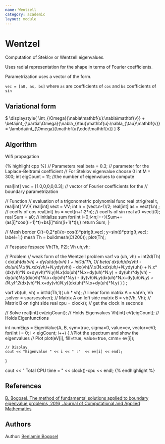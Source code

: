 ```yaml
---
name: Wentzell
category: academic
layout: module
---
```


# Wentzel

Computation of Steklov or Wentzell eigenvalues.

Uses radial representation for the shape in terms of Fourier coefficients.

Parametrization uses a vector of the form.

`vec = [a0, as, bs]` where `as` are coefficients of `cos` and `bs` coefficients of `sin`

## Variational form

$
\displaystyle{
  \int_{\Omega}{\nabla\mathbf{u}:\nabla\mathbf{v}} + \beta\int_{\partial\Omega}{\nabla_{\tau}\mathbf{u}:\nabla_{\tau}\mathbf{v}} = \lambda\int_{\Omega}{\mathbf{u}\cdot\mathbf{v}}
}
$

## Algorithm

Wifi propagation

{% highlight cpp %}
// Parameters
real beta = 0.3; // parameter for the Laplace-Beltrami coefficient
				 // For Steklov eigenvalue choose 0
int M = 300;
int eigCount = 11; //the number of eigenvalues to compute

real[int] vec = [1.0,0,0,0,0.3];  // vector of Fourier coefficients for the
								  // boundary parametrization

// Function
// evaluation of a trigonometric polynomial
func real ptrig(real t, real[int] VV){
	real[int] vect = VV;
	int n = (vect.n-1)/2;
	real[int] as = vect(1:n) ;    // coeffs of cos
	real[int] bs = vect(n+1:2*n); // coeffs of sin
	real a0 =vect(0);
	real Sum = a0;   // initialize sum
	for(int i=0;i<n;i++){Sum+=(as[i]*cos((i+1)*t)+bs[i]*sin((i+1)*t));}
	return Sum;
}

// Mesh
border C(t=0,2*pi){x=cos(t)*ptrig(t,vec);
				  y=sin(t)*ptrig(t,vec);
				  label=1;}
mesh Th = buildmesh(C(200));
plot(Th);

// Fespace
fespace Vh(Th, P2);
Vh uh,vh;

// Problem
// weak form of the Wentzell problem
varf va (uh, vh)
	= int2d(Th)(
		  dx(uh)*dx(vh)
		+ dy(uh)*dy(vh)
	)
	+ int1d(Th, 1)(
		  beta*(
			  dx(uh)*dx(vh)
			- dx(uh)*N.x*(N.x*dx(vh)+N.y*dy(vh))
			- dx(vh)*N.x*(N.x*dx(uh)+N.y*dy(uh))
			+ N.x*(dx(vh)*N.x+dy(vh)*N.y)*N.x*(dx(uh)*N.x+dy(uh)*N.y)
			+ dy(uh)*dy(vh)
			- dy(uh)*N.y*(dx(vh)*N.x+dy(vh)*N.y)
			- dy(vh)*N.y*(dx(uh)*N.x+dy(uh)*N.y)
			+ (N.y)^2*(dx(vh)*N.x+dy(vh)*N.y)*(dx(uh)*N.x+dy(uh)*N.y)
		)
	)
	;

varf vb(uh, vh) = int1d(Th,1)( uh * vh); // linear form
matrix A = va(Vh, Vh ,solver = sparsesolver); // Matrix A on left side
matrix B = vb(Vh, Vh);						  // Matrix B on right side
real cpu = clock();  // get the clock in seconds

// Solve
real[int] ev(eigCount); // Holds Eigenvalues
Vh[int] eV(eigCount);   // Holds Eigenfunctions

int numEigs = EigenValue(A, B, sym=true, sigma=0, value=ev, vector=eV);
for(int i = 0; i < eigCount; i++) { //Plot the spectrum and show the eigenvalues
	// Plot
	plot(eV[i], fill=true, value=true, cmm= ev[i]);

	// Display
	cout << "Eigenvalue " << i << " :"  << ev[i] << endl;
}

cout << " Total CPU time = " << clock()-cpu << endl;
{% endhighlight %}

## References

[B. Bogosel, The method of fundamental solutions applied to boundary eigenvalue problems, 2016, Journal of Computational and Applied Mathematics](https://www.researchgate.net/publication/282658142_The_method_of_fundamental_solutions_applied_to_boundary_eigenvalue_problems)

## Authors

Author: [Beniamin Bogosel](http://www.cmap.polytechnique.fr/~beniamin.bogosel/)
